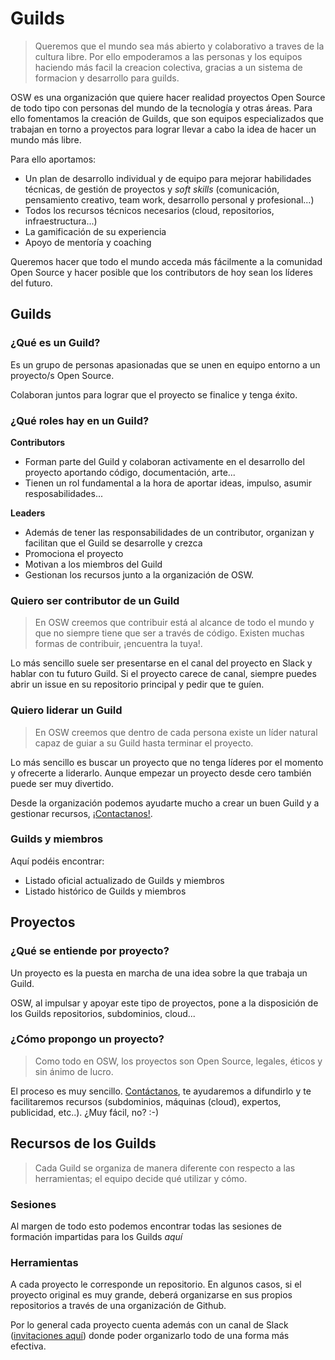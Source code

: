# Guilds
> Queremos que el mundo sea más abierto y colaborativo a traves de la cultura libre. Por ello empoderamos a las personas y los equipos haciendo más facil la creacion colectiva, gracias a un sistema de formacion y desarrollo para guilds.

OSW es una organización que quiere hacer realidad proyectos Open Source de todo tipo con personas del mundo de la tecnología y otras áreas. 
Para ello fomentamos la creación de Guilds, que son equipos especializados que trabajan en torno a proyectos para lograr llevar a cabo la idea de hacer un mundo más libre. 

Para ello aportamos: 

- Un plan de desarrollo individual y de equipo para mejorar habilidades técnicas, de gestión de proyectos y *soft skills* (comunicación, pensamiento creativo, team work, desarrollo personal y profesional...)
- Todos los recursos técnicos necesarios (cloud, repositorios, infraestructura...)
- La gamificación de su experiencia
- Apoyo de mentoría y coaching

Queremos hacer que todo el mundo acceda más fácilmente a la comunidad Open Source y hacer posible que los contributors de hoy sean los líderes del futuro. 

## Guilds

### ¿Qué es un Guild?

Es un grupo de personas apasionadas que se unen en equipo entorno a un proyecto/s Open Source. 

Colaboran juntos para lograr que el proyecto se finalice y tenga éxito.


### ¿Qué roles hay en un Guild?

**Contributors**
- Forman parte del Guild y colaboran activamente en el desarrollo del proyecto aportando código, documentación, arte...
- Tienen un rol fundamental a la hora de aportar ideas, impulso, asumir resposabilidades...

**Leaders**
- Además de tener las responsabilidades de un contributor, organizan y facilitan que el Guild se desarrolle y crezca
- Promociona el proyecto
- Motivan a los miembros del Guild
- Gestionan los recursos junto a la organización de OSW.

### Quiero ser contributor de un Guild

> En OSW creemos que contribuir está al alcance de todo el mundo y que no siempre tiene que ser a través de código. Existen muchas formas de contribuir, ¡encuentra la tuya!.

Lo más sencillo suele ser presentarse en el canal del proyecto en Slack y hablar con tu futuro Guild. Si el proyecto carece de canal, siempre puedes abrir un issue en su repositorio principal y pedir que te guíen.

### Quiero liderar un Guild

> En OSW creemos que dentro de cada persona existe un líder natural capaz de guiar a su Guild hasta terminar el proyecto.

Lo más sencillo es buscar un proyecto que no tenga líderes por el momento y ofrecerte a liderarlo. Aunque empezar un proyecto desde cero también puede ser muy divertido. 

Desde la organización podemos ayudarte mucho a crear un buen Guild y a gestionar recursos, [¡Contactanos!](https://github.com/OSWeekends/Organizacion#contactar-con-la-organización).

### Guilds y miembros

Aquí podéis encontrar:
- Listado oficial actualizado de Guilds y miembros
- Listado histórico de Guilds y miembros

## Proyectos

### ¿Qué se entiende por proyecto?

Un proyecto es la puesta en marcha de una idea sobre la que trabaja un Guild. 

OSW, al impulsar y apoyar este tipo de proyectos, pone a la disposición de los Guilds repositorios, subdominios, cloud... 


### ¿Cómo propongo un proyecto?

> Como todo en OSW, los proyectos son Open Source, legales, éticos y sin ánimo de lucro.

El proceso es muy sencillo. [Contáctanos](https://github.com/OSWeekends/Organizacion#contactar-con-la-organización), te ayudaremos a difundirlo y te facilitaremos recursos (subdominios, máquinas (cloud), expertos, publicidad, etc..). ¿Muy fácil, no? :-)


## Recursos de los Guilds  

> Cada Guild se organiza de manera diferente con respecto a las herramientas; el equipo decide qué utilizar y cómo. 

### Sesiones

Al margen de todo esto podemos encontrar todas las sesiones de formación impartidas para los Guilds *aquí*

### Herramientas

A cada proyecto le corresponde un repositorio. En algunos casos, si el proyecto original es muy grande, deberá organizarse en sus propios repositorios a través de una organización de Github. 

Por lo general cada proyecto cuenta además con un canal de Slack ([invitaciones aquí](http://invitations-osweekends.herokuapp.com/)) donde poder organizarlo todo de una forma más efectiva. 

